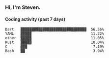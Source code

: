 ### Hi, I'm Steven.

#### Coding activity (past 7 days)
```
Dart   ▓▓▓▓▓▓▓▓▓▓▓▓▓▓▓▓▓▓▓▓▓▓▓▓▓▓▓▓▓▓  56.56%
YAML   ▓▓▓▓▓                           11.22%
other  ▓▓▓▓▓                           11.05%
Rust   ▓▓▓▓▓                           10.04%
C      ▓▓▓                              7.19%
Bash   ▓▓                               3.94%
```
